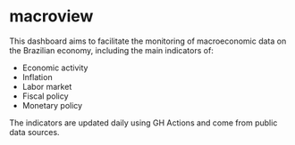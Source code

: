# macroview

This dashboard aims to facilitate the monitoring of macroeconomic data on the Brazilian economy, including the main indicators of:

- Economic activity
- Inflation
- Labor market
- Fiscal policy
- Monetary policy

The indicators are updated daily using GH Actions and come from public data sources.
